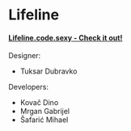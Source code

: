 # Lifeline

#### [Lifeline.code.sexy - Check it out!](http://lifeline.code.sexy/)



Designer:

* Tuksar Dubravko 

Developers: 

* Kovač Dino
* Mrgan Gabrijel
* Šafarić Mihael


